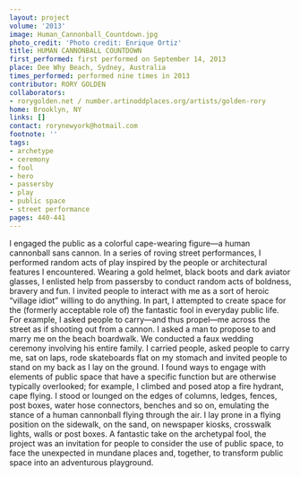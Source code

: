 ```yaml
---
layout: project
volume: '2013'
image: Human_Cannonball_Countdown.jpg
photo_credit: 'Photo credit: Enrique Ortiz'
title: HUMAN CANNONBALL COUNTDOWN
first_performed: first performed on September 14, 2013
place: Dee Why Beach, Sydney, Australia
times_performed: performed nine times in 2013
contributor: RORY GOLDEN
collaborators:
- rorygolden.net / number.artinoddplaces.org/artists/golden-rory
home: Brooklyn, NY
links: []
contact: rorynewyork@hotmail.com
footnote: ''
tags:
- archetype
- ceremony
- fool
- hero
- passersby
- play
- public space
- street performance
pages: 440-441
---
```


I engaged the public as a colorful cape-wearing figure—a human cannonball sans cannon. In a series of roving street performances, I performed random acts of play inspired by the people or architectural features I encountered. Wearing a gold helmet, black boots and dark aviator glasses, I enlisted help from passersby to conduct random acts of boldness, bravery and fun. I invited people to interact with me as a sort of heroic “village idiot” willing to do anything. In part, I attempted to create space for the (formerly acceptable role of) the fantastic fool in everyday public life. For example, I asked people to carry—and thus propel—me across the street as if shooting out from a cannon. I asked a man to propose to and marry me on the beach boardwalk. We conducted a faux wedding ceremony involving his entire family. I carried people, asked people to carry me, sat on laps, rode skateboards flat on my stomach and invited people to stand on my back as I lay on the ground. I found ways to engage with elements of public space that have a specific function but are otherwise typically overlooked; for example, I climbed and posed atop a fire hydrant, cape flying. I stood or lounged on the edges of columns, ledges, fences, post boxes, water hose connectors, benches and so on, emulating the stance of a human cannonball flying through the air. I lay prone in a flying position on the sidewalk, on the sand, on newspaper kiosks, crosswalk lights, walls or post boxes. A fantastic take on the archetypal fool, the project was an invitation for people to consider the use of public space, to face the unexpected in mundane places and, together, to transform public space into an adventurous playground.

